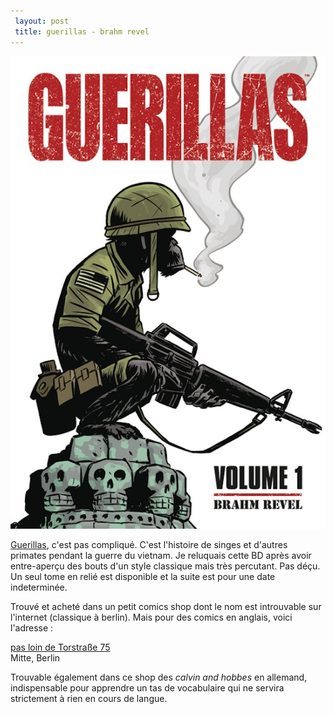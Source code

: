 ```yaml
---
 layout: post
 title: guerillas - brahm revel
---
```


![](/images/2011/guerillas-cover.jpg)

[Guerillas](http://www.elrevel.com/), c'est pas compliqué. C'est l'histoire de singes et d'autres primates pendant la guerre du vietnam. Je reluquais cette BD après avoir entre-aperçu des bouts d'un style classique mais très percutant. Pas déçu. Un seul tome en relié est disponible et la suite est pour une date indeterminée.

Trouvé et acheté dans un petit comics shop dont le nom est introuvable sur l'internet (classique à berlin). Mais pour des comics en anglais, voici l'adresse :

[pas loin de Torstraße 75](http://goo.gl/maps/dsB0)  
Mitte, Berlin

Trouvable également dans ce shop des *calvin and hobbes* en allemand, indispensable pour apprendre un tas de vocabulaire qui ne servira strictement à rien en cours de langue.